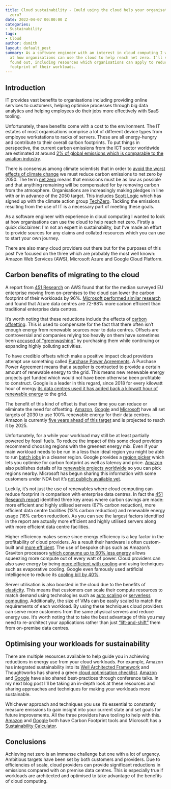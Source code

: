```yaml
---
title: Cloud sustainability - Could using the cloud help your organisation reach net
  zero?
date: 2022-04-07 00:00:00 Z
categories:
- Sustainability
tags:
- Cloud
author: dsmith
layout: default_post
summary: As a software engineer with an interest in cloud computing I wanted to look
  at how organisations can use the cloud to help reach net zero. I’ll share what I
  found out, including resources which organisations can apply to reduce the carbon
  footprint of their workloads.
---
```


## Introduction
IT provides vast benefits to organisations including providing online services to customers, helping optimise processes through big data analytics and helping employees do their jobs more effectively with SaaS tooling.

Unfortunately, these benefits come with a cost to the environment. The IT estates of most organisations comprise a lot of different device types from employee workstations to racks of servers. These are all energy-hungry and contribute to their overall carbon footprints. To put things in perspective, the current carbon emissions from the ICT sector worldwide are estimated at around [2% of global emissions which is comparable to the aviation industry](https://www.nature.com/articles/d41586-018-06610-y).

There is consensus among climate scientists that in order to [avoid the worst effects of climate change](https://www.ipcc.ch/2018/10/08/summary-for-policymakers-of-ipcc-special-report-on-global-warming-of-1-5c-approved-by-governments/) we must reduce carbon emissions to net zero by 2050. The term [net zero](https://netzeroclimate.org/what-is-net-zero) means that emissions must be as low as possible and that anything remaining will be compensated for by removing carbon from the atmosphere. Organisations are increasingly making pledges in line with or in advance of the 2050 target. This includes [Scott Logic](https://www.scottlogic.com/news/scott-logic-committed-net-zero-future) which has signed up with the climate action group [TechZero](https://techzero.technation.io). Tackling the emissions resulting from the use of IT is a necessary part of meeting these goals.

As a software engineer with experience in cloud computing I wanted to look at how organisations can use the cloud to help reach net zero. Firstly a quick disclaimer: I'm not an expert in sustainability, but I've made an effort to provide sources for any claims and collated resources which you can use to start your own journey.

There are also many cloud providers out there but for the purposes of this post I’ve focused on the three which are probably the most well known: Amazon Web Services (AWS), Microsoft Azure and Google Cloud Platform.

## Carbon benefits of migrating to the cloud
A report from [451 Research](https://d39w7f4ix9f5s9.cloudfront.net/d1/80/283b833847df8ee4fe9661e0dd8f/11061-aws-451research-advisory-bw-cloudefficiency-eu-2021-r2-final-2.pdf) on AWS found that for the median surveyed EU enterprise moving from on-premises to the cloud can lower the carbon footprint of their workloads by 96%. [Microsoft performed similar research](https://www.microsoft.com/en-us/download/details.aspx?id=56950) and found that Azure data centres are 72-98% more carbon efficient than traditional enterprise data centres.

It’s worth noting that these reductions include the effects of [carbon offsetting](https://www.offsetguide.org/understanding-carbon-offsets/what-is-a-carbon-offset/). This is used to compensate for the fact that there often isn’t enough energy from renewable sources near to data centres. Offsets are controversial and companies relying too heavily on them have sometimes been [accused of “greenwashing”](https://phys.org/news/2021-11-carbon-offsets-booming-greenwashing.html) by purchasing them while continuing or expanding highly polluting activities.

To have credible offsets which make a positive impact cloud providers attempt use something called [Purchase Power Agreements](https://www.ukgbc.org/news/corporate-ppas-an-alternative-route-to-additionality/). A Purchase Power Agreement means that a supplier is contracted to provide a certain amount of renewable energy to the grid. This means new renewable energy projects get funded which would not have been otherwise been profitable to construct. Google is a leader in this regard, since 2018 for every kilowatt hour of energy [its data centres used it has added back a kilowatt hour of renewable energy](https://www.itpro.co.uk/energy-efficiency/30903/google-cloud-hits-100-renewable-energy-goal) to the grid.

The benefit of this kind of offset is that over time you can reduce or eliminate the need for offsetting. [Amazon](https://sustainability.aboutamazon.com/environment/sustainable-operations/renewable-energy?energyType%3Dtrue), [Google](https://www.gstatic.com/gumdrop/sustainability/247-carbon-free-energy.pdf) and [Microsoft](https://www.theverge.com/2021/7/14/22574431/microsoft-renewable-energy-purchases) have all set targets of 2030 to use 100% renewable energy for their data centres. Amazon is currently [five years ahead of this target](https://aws.amazon.com/blogs/industries/amazon-achieves-near-real-time-renewable-energy-plant-monitoring-to-optimize-performance-using-aws/) and is projected to reach it by 2025.

Unfortunately, for a while your workload may still be at least partially powered by fossil fuels. To reduce the impact of this some cloud providers recommend choosing regions with the greenest energy mix. Even if your main workload needs to be run in a less than ideal region you might be able to run [batch jobs](https://cloud.google.com/sustainability/region-carbon#strategy) in a cleaner region. Google provides a [region picker](https://googlecloudplatform.github.io/region-picker/) which lets you optimise for carbon footprint as well as latency and price. [Amazon](https://docs.aws.amazon.com/wellarchitected/latest/sustainability-pillar/region-selection.html) also publishes details of its [renewable projects worldwide](https://sustainability.aboutamazon.com/about/around-the-globe?energyType%3Dtrue) so you can pick regions nearby. Microsoft has begun sharing this information with some customers under NDA but it’s [not publicly available yet](https://www.cnbc.com/2021/04/20/microsoft-tells-cloud-customers-about-data-center-energy-efficiency.html).

Luckily, it’s not just the use of renewables where cloud computing can reduce footprint in comparison with enterprise data centres. In fact the [451 Research report](https://d39w7f4ix9f5s9.cloudfront.net/d1/80/283b833847df8ee4fe9661e0dd8f/11061-aws-451research-advisory-bw-cloudefficiency-eu-2021-r2-final-2.pdf) identified three key areas where carbon savings are made: more efficient and highly utilised servers (67% carbon reduction), more efficient data centre facilities (13% carbon reduction) and renewable energy usage (16% carbon reduction). As you can see the largest factors identified in the report are actually more efficient and highly utilised servers along with more efficient data centre facilities.

Higher efficiency makes sense since energy efficiency is a key factor in the profitability of cloud providers. As a result their hardware is often custom-built and [more efficient](https://www.google.co.uk/about/datacenters/efficiency/). The use of bespoke chips such as Amazon’s Graviton processors [which consume up to 60% less energy](https://aws.amazon.com/ec2/graviton/) allows squeezing more compute out of every watt of power. Cloud providers can also save energy by being [more efficient with cooling](https://www.google.co.uk/about/datacenters/efficiency/) and using techniques such as evaporative cooling. Google even famously used artificial intelligence to reduce its [cooling bill by 40%](https://www.deepmind.com/blog/deepmind-ai-reduces-google-data-centre-cooling-bill-by-40).

Server utilisation is also boosted in the cloud due to the benefits of [elasticity](https://www.vmware.com/topics/glossary/content/cloud-elasticity.html). This means that customers can scale their compute resources to match demand using technologies such as [auto scaling](https://aws.amazon.com/autoscaling/) or [serverless computing](https://aws.amazon.com/serverless/). Additionally, the size of VMs can be easily scaled to match the requirements of each workload. By using these techniques cloud providers can serve more customers from the same physical servers and reduce energy use. It’s worth noting that to take the best advantage of this you may need to re-architect your applications rather than just [“lift-and-shift”](https://acloudguru.com/blog/business/what-is-lift-and-shift-cloud-migration) them from on-premise data centres.

## Optimising your workloads for sustainability
There are multiple resources available to help guide you in achieving reductions in energy use from your cloud workloads. For example, Amazon has integrated sustainability into its [Well Architected Framework](https://docs.aws.amazon.com/wellarchitected/latest/sustainability-pillar/sustainability-pillar.html) and Thoughtworks has shared a green [cloud optimisation checklist](https://www.thoughtworks.com/en-gb/what-we-do/enterprise-modernization-platforms-cloud/green-cloud). [Amazon](https://www.youtube.com/watch?v=3-Zq2W1-odU) and [Google](https://www.youtube.com/watch?v=gsAIg8DVlQY) have also shared best-practices through conference talks. In my next blog post I'll be taking an in-depth look at these resources and sharing approaches and techniques for making your workloads more sustainable.

Whichever approach and techniques you use it’s essential to constantly measure emissions to gain insight into your current state and set goals for future improvements. All the three providers have tooling to help with this. [Amazon](https://aws.amazon.com/aws-cost-management/aws-customer-carbon-footprint-tool/) and [Google](https://cloud.google.com/carbon-footprint) both have Carbon Footprint tools and Microsoft has a [Sustainability Calculator](https://azure.microsoft.com/en-gb/blog/microsoft-sustainability-calculator-helps-enterprises-analyze-the-carbon-emissions-of-their-it-infrastructure/).

## Conclusions
Achieving net zero is an immense challenge but one with a lot of urgency. Ambitious targets have been set by both customers and providers. Due to efficiencies of scale, cloud providers can provide significant reductions in emissions compared with on premise data centres. This is especially true if workloads are architected and optimised to take advantage of the benefits of cloud computing.

